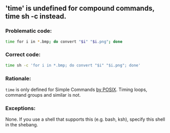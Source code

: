 ## 'time' is undefined for compound commands, time sh -c instead.

### Problematic code:

```sh
time for i in *.bmp; do convert "$i" "$i.png"; done
```

### Correct code:

```sh
time sh -c 'for i in *.bmp; do convert "$i" "$i.png"; done'
```
### Rationale:

`time` is only defined for Simple Commands [by POSIX](http://pubs.opengroup.org/onlinepubs/9699919799/utilities/time.html). Timing loops, command groups and similar is not.

### Exceptions:

None. If you use a shell that supports this (e.g. bash, ksh), specify this shell in the shebang.